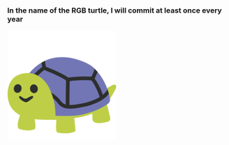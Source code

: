 ### In the name of the RGB turtle, I will commit at least once every year

<div id="cont" justify-content="center" align-items="center">
  <img src="./rzulf.gif" width="250px" height="250px" />
</div>

